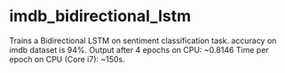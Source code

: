 # imdb_bidirectional_lstm
Trains a Bidirectional LSTM on sentiment classification task.
accuracy on imdb dataset is 94%.
Output after 4 epochs on CPU: ~0.8146
Time per epoch on CPU (Core i7): ~150s.
